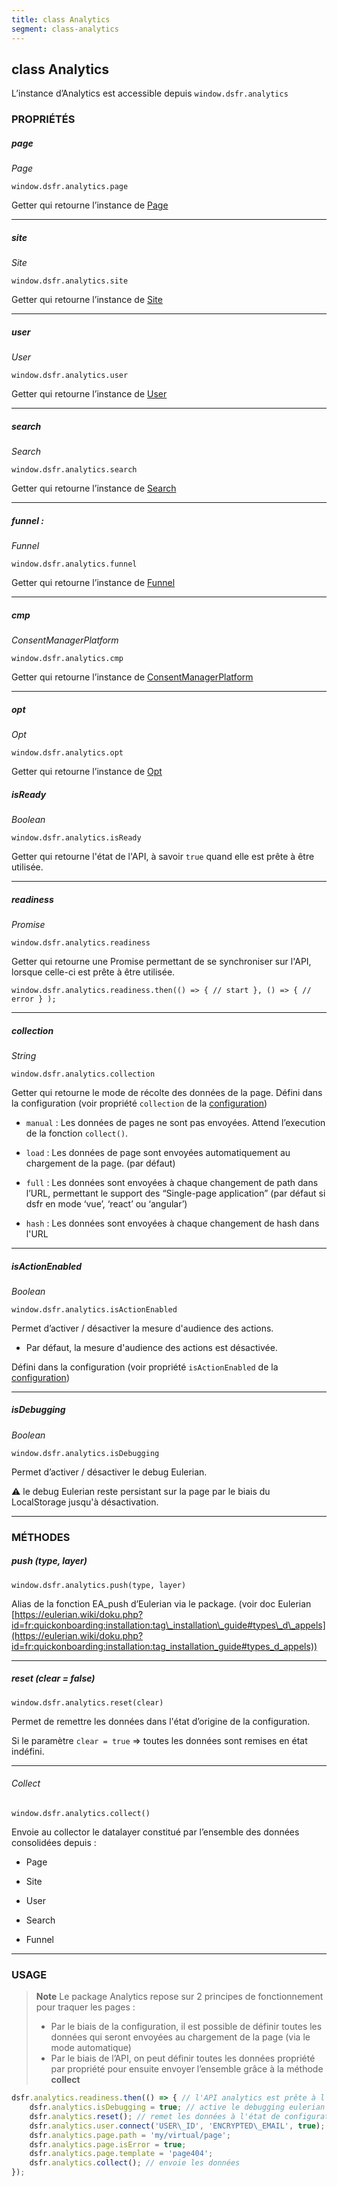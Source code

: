 ```yaml
---
title: class Analytics
segment: class-analytics
---
```


## class Analytics

L’instance d’Analytics est accessible depuis `window.dsfr.analytics`

### PROPRIÉTÉS

##### page

_Page_

`window.dsfr.analytics.page`

Getter qui retourne l’instance de [Page](../page/index.md)

* * *

##### site

_Site_

`window.dsfr.analytics.site`

Getter qui retourne l’instance de [Site](../site/index.md)

* * *

##### user

_User_

`window.dsfr.analytics.user`

Getter qui retourne l’instance de [User](../user/index.md)

* * *


##### search

_Search_

`window.dsfr.analytics.search`

Getter qui retourne l’instance de [Search](../search/index.md)

* * *

##### funnel :

_Funnel_

`window.dsfr.analytics.funnel`

Getter qui retourne l’instance de [Funnel](../funnel/index.md)

* * *

##### cmp

_ConsentManagerPlatform_

`window.dsfr.analytics.cmp`

Getter qui retourne l’instance de [ConsentManagerPlatform](../../installation/cmp/index.md)

* * *

##### opt

_Opt_

`window.dsfr.analytics.opt`

Getter qui retourne l’instance de [Opt](../../installation/opt/index.md)

##### isReady

_Boolean_

`window.dsfr.analytics.isReady`

Getter qui retourne l'état de l'API, à savoir `true` quand elle est prête à être utilisée.

* * *

##### readiness

_Promise_

`window.dsfr.analytics.readiness`

Getter qui retourne une Promise permettant de se synchroniser sur l'API, lorsque celle-ci est prête à être utilisée.

    window.dsfr.analytics.readiness.then(() => { // start }, () => { // error } );

* * *

##### collection

_String_

`window.dsfr.analytics.collection`

Getter qui retourne le mode de récolte des données de la page. Défini dans la configuration (voir propriété `collection` de la [configuration](../../installation/configuration/index.md))

* `manual` : Les données de pages ne sont pas envoyées. Attend l’execution de la fonction `collect()`.

* `load` : Les données de page sont envoyées automatiquement au chargement de la page. (par défaut)

* `full` : Les données sont envoyées à chaque changement de path dans l’URL, permettant le support des “Single-page
  application” (par défaut si dsfr en mode ‘vue’, ‘react’ ou ‘angular’)
  
* `hash` : Les données sont envoyées à chaque changement de hash dans l'URL

* * *

##### isActionEnabled

_Boolean_

`window.dsfr.analytics.isActionEnabled`

Permet d’activer / désactiver la mesure d'audience des actions.

* Par défaut, la mesure d'audience des actions est désactivée.

Défini dans la configuration (voir propriété `isActionEnabled` de la [configuration](../../installation/configuration/index.md))

* * *

##### isDebugging

_Boolean_

`window.dsfr.analytics.isDebugging`

Permet d’activer / désactiver le debug Eulerian.

⚠️ le debug Eulerian reste persistant sur la page par le biais du LocalStorage jusqu'à désactivation.

* * *

### MÉTHODES

##### push (type, layer)

`window.dsfr.analytics.push(type, layer)`

Alias de la fonction EA\_push d’Eulerian via le package. (voir doc Eulerian [https://eulerian.wiki/doku.php?id=fr:quickonboarding:installation:tag\_installation\_guide#types\_d\_appels](https://eulerian.wiki/doku.php?id=fr:quickonboarding:installation:tag_installation_guide#types_d_appels))

* * *

##### reset (clear = false)

`window.dsfr.analytics.reset(clear)`

Permet de remettre les données dans l'état d’origine de la configuration.

Si le paramètre `clear = true` => toutes les données sont remises en état indéfini.

* * *

###### Collect

`window.dsfr.analytics.collect()`

Envoie au collector le datalayer constitué par l’ensemble des données consolidées depuis :

* Page

* Site

* User

* Search

* Funnel

* * *

### USAGE

> **Note**
> Le package Analytics repose sur 2 principes de fonctionnement pour traquer les pages :
> * Par le biais de la configuration, il est possible de définir toutes les données qui seront envoyées au chargement de la page (via le mode automatique)
> * Par le biais de l’API, on peut définir toutes les données propriété par propriété pour ensuite envoyer l’ensemble grâce à la méthode **collect**


```javascript
dsfr.analytics.readiness.then(() => { // l'API analytics est prête à l'utilisation
    dsfr.analytics.isDebugging = true; // active le debugging eulerian
    dsfr.analytics.reset(); // remet les données à l'état de configuration
    dsfr.analytics.user.connect('USER\_ID', 'ENCRYPTED\_EMAIL', true);
    dsfr.analytics.page.path = 'my/virtual/page';
    dsfr.analytics.page.isError = true;
    dsfr.analytics.page.template = 'page404';
    dsfr.analytics.collect(); // envoie les données
});
```
